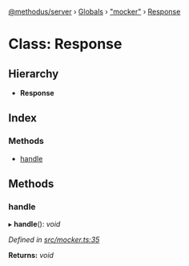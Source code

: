 [@methodus/server](../README.md) › [Globals](../globals.md) › ["mocker"](../modules/_mocker_.md) › [Response](_mocker_.response.md)

# Class: Response

## Hierarchy

* **Response**

## Index

### Methods

* [handle](_mocker_.response.md#handle)

## Methods

###  handle

▸ **handle**(): *void*

*Defined in [src/mocker.ts:35](https://github.com/nodulusteam/methodus.dev/blob/0650919/modules/platform/server/src/mocker.ts#L35)*

**Returns:** *void*
